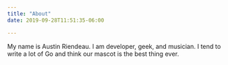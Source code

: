 ```yaml
---
title: "About"
date: 2019-09-28T11:51:35-06:00

---
```



My name is Austin Riendeau. I am developer, geek, and musician. I tend to write a lot of Go and think our mascot is
the best thing ever.


